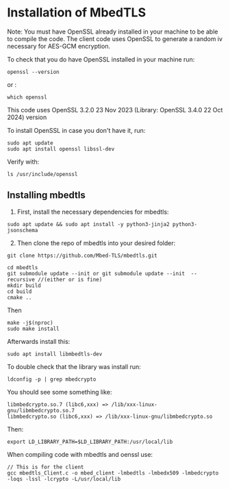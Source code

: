 # Installation of MbedTLS
Note: You must have OpenSSL already installed in your machine to be able to compile the code.
The client code uses OpenSSL to generate a random iv necessary for AES-GCM encryption. 

To check that you do have OpenSSL installed in your machine run:
```
openssl --version
```
or :
```
which openssl
```
This code uses OpenSSL 3.2.0 23 Nov 2023 (Library: OpenSSL 3.4.0 22 Oct 2024) version

To install OpenSSL in case you don't have it, run:
```
sudo apt update
sudo apt install openssl libssl-dev
```
Verify with:
```
ls /usr/include/openssl
```


## Installing mbedtls

1. First, install the necessary dependencies for mbedtls:

```
sudo apt update && sudo apt install -y python3-jinja2 python3-jsonschema
```

2. Then clone the repo of mbedtls into your desired folder:

```
git clone https://github.com/Mbed-TLS/mbedtls.git
```

```
cd mbedtls
git submodule update --init or git submodule update --init  --recursive //(either or is fine)
mkdir build
cd build
cmake ..
```

Then 

```
make -j$(nproc)
sudo make install
```
Afterwards install this:
```
sudo apt install libmbedtls-dev
```
To double check that the library was install run:
```
ldconfig -p | grep mbedcrypto
```
You should see some something like:
```
libmbedcrypto.so.7 (libc6,xxx) => /lib/xxx-linux-gnu/libmbedcrypto.so.7
libmbedcrypto.so (libc6,xxx) => /lib/xxx-linux-gnu/libmbedcrypto.so
```
Then:

```
export LD_LIBRARY_PATH=$LD_LIBRARY_PATH:/usr/local/lib
```

When compiling code with mbedtls and oenssl use:

```
// This is for the client
gcc mbedtls_Client.c -o mbed_client -lmbedtls -lmbedx509 -lmbedcrypto -loqs -lssl -lcrypto -L/usr/local/lib
```
